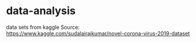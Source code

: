 # data-analysis
data sets from kaggle
Source: https://www.kaggle.com/sudalairajkumar/novel-corona-virus-2019-dataset 
